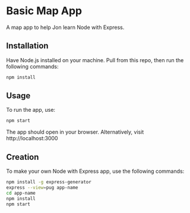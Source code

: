 # Basic Map App

A map app to help Jon learn Node with Express.

## Installation

Have Node.js installed on your machine. Pull from this repo, then run the following commands:

```sh
npm install
```

## Usage

To run the app, use:

```sh
npm start
```

The app should open in your browser. Alternatively, visit http://localhost:3000

## Creation

To make your own Node with Express app, use the following commands:

```sh
npm install -g express-generator
express --view=pug app-name
cd app-name
npm install
npm start
```
